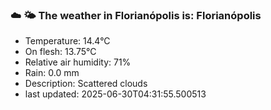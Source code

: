 ### ☁️ 🌤️  The weather in Florianópolis is: Florianópolis

- Temperature: 14.4°C
- On flesh: 13.75°C
- Relative air humidity: 71%
- Rain: 0.0 mm
- Description: Scattered clouds
- last updated: 2025-06-30T04:31:55.500513
